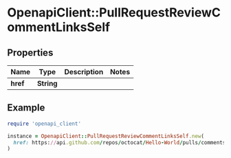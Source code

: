 # OpenapiClient::PullRequestReviewCommentLinksSelf

## Properties

| Name | Type | Description | Notes |
| ---- | ---- | ----------- | ----- |
| **href** | **String** |  |  |

## Example

```ruby
require 'openapi_client'

instance = OpenapiClient::PullRequestReviewCommentLinksSelf.new(
  href: https://api.github.com/repos/octocat/Hello-World/pulls/comments/1
)
```

